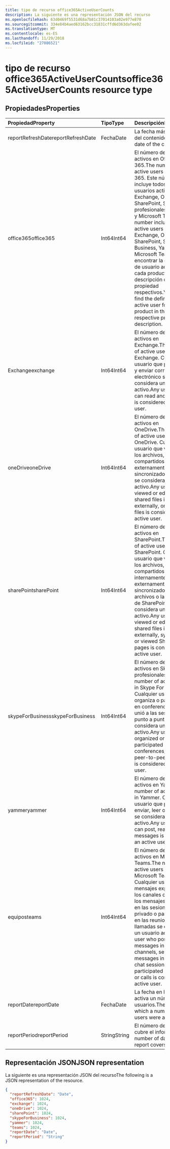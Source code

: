 ```yaml
---
title: tipo de recurso office365ActiveUserCounts
description: La siguiente es una representación JSON del recurso
ms.openlocfilehash: 63d0469f5531d68a7b81c37014103a02e977e870
ms.sourcegitcommit: 334e84b4aed63162bcc31831cffd6d363dafee02
ms.translationtype: MT
ms.contentlocale: es-ES
ms.lasthandoff: 11/29/2018
ms.locfileid: "27086521"
---
```

# <a name="office365activeusercounts-resource-type"></a><span data-ttu-id="2999a-103">tipo de recurso office365ActiveUserCounts</span><span class="sxs-lookup"><span data-stu-id="2999a-103">office365ActiveUserCounts resource type</span></span>

## <a name="properties"></a><span data-ttu-id="2999a-104">Propiedades</span><span class="sxs-lookup"><span data-stu-id="2999a-104">Properties</span></span>

| <span data-ttu-id="2999a-105">Propiedad</span><span class="sxs-lookup"><span data-stu-id="2999a-105">Property</span></span>          | <span data-ttu-id="2999a-106">Tipo</span><span class="sxs-lookup"><span data-stu-id="2999a-106">Type</span></span>   | <span data-ttu-id="2999a-107">Descripción</span><span class="sxs-lookup"><span data-stu-id="2999a-107">Description</span></span>                              |
| :---------------- | :----- | ---------------------------------------- |
| <span data-ttu-id="2999a-108">reportRefreshDate</span><span class="sxs-lookup"><span data-stu-id="2999a-108">reportRefreshDate</span></span> | <span data-ttu-id="2999a-109">Fecha</span><span class="sxs-lookup"><span data-stu-id="2999a-109">Date</span></span>   | <span data-ttu-id="2999a-110">La fecha más reciente del contenido.</span><span class="sxs-lookup"><span data-stu-id="2999a-110">The latest date of the content.</span></span>          |
| <span data-ttu-id="2999a-111">office365</span><span class="sxs-lookup"><span data-stu-id="2999a-111">office365</span></span>         | <span data-ttu-id="2999a-112">Int64</span><span class="sxs-lookup"><span data-stu-id="2999a-112">Int64</span></span>  | <span data-ttu-id="2999a-113">El número de usuarios activos en Office 365.</span><span class="sxs-lookup"><span data-stu-id="2999a-113">The number of active users in Office 365.</span></span> <span data-ttu-id="2999a-114">Este número incluye todos los usuarios activos en Exchange, OneDrive, SharePoint, Skype para profesionales, Yammer y Microsoft Teams.</span><span class="sxs-lookup"><span data-stu-id="2999a-114">This number includes all the active users in Exchange, OneDrive, SharePoint, Skype For Business, Yammer, and Microsoft Teams.</span></span> <span data-ttu-id="2999a-115">Puede encontrar la definición de usuario activo para cada producto en la descripción de la propiedad respectivos.</span><span class="sxs-lookup"><span data-stu-id="2999a-115">You can find the definition of active user for each product in the respective property description.</span></span> |
| <span data-ttu-id="2999a-116">Exchange</span><span class="sxs-lookup"><span data-stu-id="2999a-116">exchange</span></span>          | <span data-ttu-id="2999a-117">Int64</span><span class="sxs-lookup"><span data-stu-id="2999a-117">Int64</span></span>  | <span data-ttu-id="2999a-118">El número de usuarios activos en Exchange.</span><span class="sxs-lookup"><span data-stu-id="2999a-118">The number of active users in Exchange.</span></span> <span data-ttu-id="2999a-119">Cualquier usuario que puedan leer y enviar correo electrónico se considera un usuario activo.</span><span class="sxs-lookup"><span data-stu-id="2999a-119">Any user who can read and send email is considered an active user.</span></span> |
| <span data-ttu-id="2999a-120">oneDrive</span><span class="sxs-lookup"><span data-stu-id="2999a-120">oneDrive</span></span>          | <span data-ttu-id="2999a-121">Int64</span><span class="sxs-lookup"><span data-stu-id="2999a-121">Int64</span></span>  | <span data-ttu-id="2999a-122">El número de usuarios activos en OneDrive.</span><span class="sxs-lookup"><span data-stu-id="2999a-122">The number of active users in OneDrive.</span></span> <span data-ttu-id="2999a-123">Cualquier usuario que ve o edita los archivos, archivos compartidos interna o externamente o sincronizado archivos se considera un usuario activo.</span><span class="sxs-lookup"><span data-stu-id="2999a-123">Any user who viewed or edited files, shared files internally or externally, or synced files is considered an active user.</span></span> |
| <span data-ttu-id="2999a-124">sharePoint</span><span class="sxs-lookup"><span data-stu-id="2999a-124">sharePoint</span></span>        | <span data-ttu-id="2999a-125">Int64</span><span class="sxs-lookup"><span data-stu-id="2999a-125">Int64</span></span>  | <span data-ttu-id="2999a-126">El número de usuarios activos en SharePoint.</span><span class="sxs-lookup"><span data-stu-id="2999a-126">The number of active users in SharePoint.</span></span> <span data-ttu-id="2999a-127">Cualquier usuario que ve o edita los archivos, archivos compartidos internamente o externamente, sincronizado los archivos o las páginas de SharePoint se considera un usuario activo.</span><span class="sxs-lookup"><span data-stu-id="2999a-127">Any user who viewed or edited files, shared files internally or externally, synced files, or viewed SharePoint pages is considered an active user.</span></span> |
| <span data-ttu-id="2999a-128">skypeForBusiness</span><span class="sxs-lookup"><span data-stu-id="2999a-128">skypeForBusiness</span></span>  | <span data-ttu-id="2999a-129">Int64</span><span class="sxs-lookup"><span data-stu-id="2999a-129">Int64</span></span>  | <span data-ttu-id="2999a-130">El número de usuarios activos en Skype para profesionales.</span><span class="sxs-lookup"><span data-stu-id="2999a-130">The number of active users in Skype For Business.</span></span> <span data-ttu-id="2999a-131">Cualquier usuario que organiza o participaron en conferencias o se unió a las sesiones de punto a punto se considera un usuario activo.</span><span class="sxs-lookup"><span data-stu-id="2999a-131">Any user who organized or participated in conferences, or joined peer-to-peer sessions is considered an active user.</span></span> |
| <span data-ttu-id="2999a-132">yammer</span><span class="sxs-lookup"><span data-stu-id="2999a-132">yammer</span></span>            | <span data-ttu-id="2999a-133">Int64</span><span class="sxs-lookup"><span data-stu-id="2999a-133">Int64</span></span>  | <span data-ttu-id="2999a-134">El número de usuarios activos en Yammer.</span><span class="sxs-lookup"><span data-stu-id="2999a-134">The number of active users in Yammer.</span></span> <span data-ttu-id="2999a-135">Cualquier usuario que puede enviar, leer o mensajes se considera un usuario activo.</span><span class="sxs-lookup"><span data-stu-id="2999a-135">Any user who can post, read, or like messages is considered an active user.</span></span> |
| <span data-ttu-id="2999a-136">equipos</span><span class="sxs-lookup"><span data-stu-id="2999a-136">teams</span></span>             | <span data-ttu-id="2999a-137">Int64</span><span class="sxs-lookup"><span data-stu-id="2999a-137">Int64</span></span>  | <span data-ttu-id="2999a-138">El número de usuarios activos en Microsoft Teams.</span><span class="sxs-lookup"><span data-stu-id="2999a-138">The number of active users in Microsoft Teams.</span></span> <span data-ttu-id="2999a-139">Cualquier usuario que mensajes expuestos en los canales de equipo, los mensajes enviados en las sesiones de chat privado o participaron en las reuniones o las llamadas se considera un usuario activo.</span><span class="sxs-lookup"><span data-stu-id="2999a-139">Any user who posted messages in team channels, sent messages in private chat sessions, or participated in meetings or calls is considered an active user.</span></span> |
| <span data-ttu-id="2999a-140">reportDate</span><span class="sxs-lookup"><span data-stu-id="2999a-140">reportDate</span></span>        | <span data-ttu-id="2999a-141">Fecha</span><span class="sxs-lookup"><span data-stu-id="2999a-141">Date</span></span>   | <span data-ttu-id="2999a-142">La fecha en la que se activa un número de usuarios.</span><span class="sxs-lookup"><span data-stu-id="2999a-142">The date on which a number of users were active.</span></span> |
| <span data-ttu-id="2999a-143">reportPeriod</span><span class="sxs-lookup"><span data-stu-id="2999a-143">reportPeriod</span></span>      | <span data-ttu-id="2999a-144">String</span><span class="sxs-lookup"><span data-stu-id="2999a-144">String</span></span> | <span data-ttu-id="2999a-145">El número de días que cubre el informe.</span><span class="sxs-lookup"><span data-stu-id="2999a-145">The number of days the report covers.</span></span>    |

## <a name="json-representation"></a><span data-ttu-id="2999a-146">Representación JSON</span><span class="sxs-lookup"><span data-stu-id="2999a-146">JSON representation</span></span>

<span data-ttu-id="2999a-147">La siguiente es una representación JSON del recurso</span><span class="sxs-lookup"><span data-stu-id="2999a-147">The following is a JSON representation of the resource.</span></span>

<!-- {
  "blockType": "resource",
  "@odata.type": "microsoft.graph.office365ActiveUserCounts"
} -->

```json
{
  "reportRefreshDate": "Date", 
  "office365": 1024, 
  "exchange": 1024, 
  "oneDrive": 1024, 
  "sharePoint": 1024, 
  "skypeForBusiness": 1024, 
  "yammer": 1024, 
  "teams": 1024, 
  "reportDate": "Date", 
  "reportPeriod": "String"
}
```
